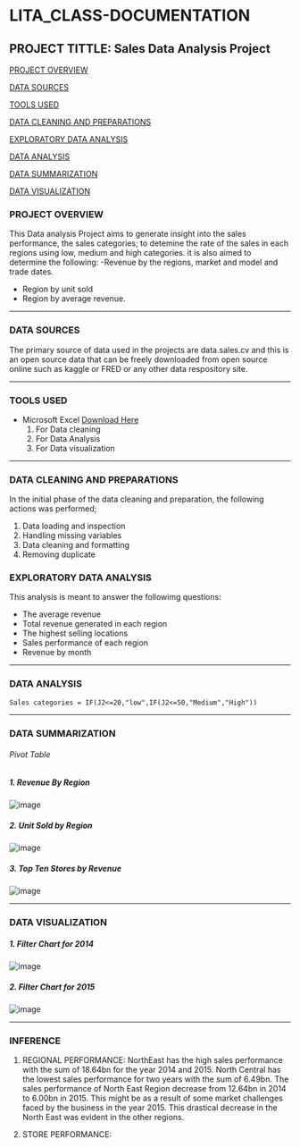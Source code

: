 # LITA_CLASS-DOCUMENTATION

## PROJECT TITTLE: Sales Data Analysis Project

[PROJECT OVERVIEW](#project-overview)

[DATA SOURCES](#data-sources)

[TOOLS USED](#tools-used)

[DATA CLEANING AND PREPARATIONS](#data-cleaning-and-preparations)

[EXPLORATORY DATA ANALYSIS](#exploratory-data-analysis)

[DATA ANALYSIS](#data-analysis)

[DATA SUMMARIZATION](#data-summarization)

[DATA VISUALIZATION](#data-visualization)

### PROJECT OVERVIEW
This Data analysis Project aims to generate insight into the sales performance, the sales categories; to detemine the rate of the sales in each regions using low, medium and high categories. it is also aimed to determine the following: 
   -Revenue by the regions, market and model and trade dates.
   - Region by unit sold
   - Region by average revenue.
---

### DATA SOURCES
The primary source of data used in the projects are data.sales.cv and this is an open source data that can be freely downloaded from open source online such as kaggle or FRED or any other data respository site.

----

### TOOLS USED
- Microsoft Excel [Download Here](https://www.microsoft.com) 
   1. For Data cleaning
   2. For Data Analysis
   3. For Data visualization
      
----

### DATA CLEANING AND PREPARATIONS
In the initial phase of the data cleaning and preparation, the following actions was performed;
   1. Data loading and inspection
   2. Handling missing variables
   3. Data cleaning and formatting
   4. Removing duplicate

### EXPLORATORY DATA ANALYSIS
This analysis is meant to answer the followimg questions:
   - The average revenue 
   - Total revenue generated in each region
   - The highest selling locations
   - Sales performance of each region
   - Revenue by month

----

### DATA ANALYSIS
```
Sales categories = IF(J2<=20,"low",IF(J2<=50,"Medium","High"))
```
----

### DATA SUMMARIZATION
###### Pivot Table

##### 1. Revenue By Region

![image](https://github.com/user-attachments/assets/ba54d1ad-67f1-413f-a88b-a6691e85fa2f)


##### 2. Unit Sold by Region

![image](https://github.com/user-attachments/assets/ec21a2ba-aeda-425c-9568-7ea246668b62)

##### 3. Top Ten Stores by Revenue
![image](https://github.com/user-attachments/assets/16382979-3fd1-43e6-a0c1-bb357173b64f)

----

### DATA VISUALIZATION
##### 1. Filter Chart for 2014
![image](https://github.com/user-attachments/assets/9317e60c-2d52-48a5-b88a-42d5296dc76f)

##### 2. Filter Chart for 2015
![image](https://github.com/user-attachments/assets/1613f3bc-fafa-437f-9265-daf1b13b95e1)

----

### INFERENCE 
1. REGIONAL PERFORMANCE: NorthEast has the high sales performance with the sum of 18.64bn for the year 2014 and 2015.
   North Central has the lowest sales performance for two years with the sum of  6.49bn.
   The sales performance of North East Region decrease from 12.64bn in 2014 to 6.00bn in 2015. This might be as a result of some market challenges faced by the business in the year 2015.
   This drastical decrease in the North East was evident in the other regions.

2. STORE PERFORMANCE: 
   



















   




